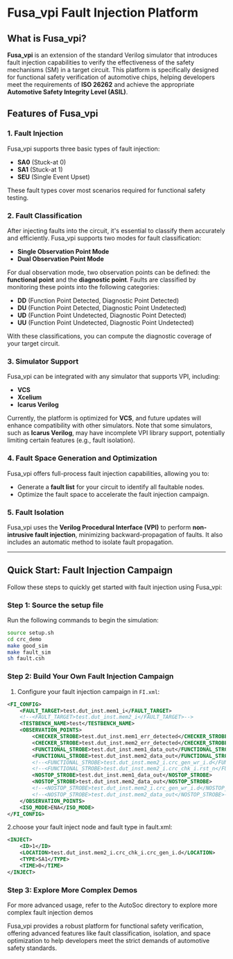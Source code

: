 # Fusa_vpi Fault Injection Platform

## What is Fusa_vpi?

**Fusa_vpi** is an extension of the standard Verilog simulator that introduces fault injection capabilities to verify the effectiveness of the safety mechanisms (SM) in a target circuit. This platform is specifically designed for functional safety verification of automotive chips, helping developers meet the requirements of **ISO 26262** and achieve the appropriate **Automotive Safety Integrity Level (ASIL)**.

## Features of Fusa_vpi

### 1. Fault Injection
Fusa_vpi supports three basic types of fault injection:

- **SA0** (Stuck-at 0)
- **SA1** (Stuck-at 1)
- **SEU** (Single Event Upset)

These fault types cover most scenarios required for functional safety testing.

### 2. Fault Classification
After injecting faults into the circuit, it's essential to classify them accurately and efficiently. Fusa_vpi supports two modes for fault classification:

- **Single Observation Point Mode**
- **Dual Observation Point Mode**

For dual observation mode, two observation points can be defined: the **functional point** and the **diagnostic point**. Faults are classified by monitoring these points into the following categories:

- **DD** (Function Point Detected, Diagnostic Point Detected)
- **DU** (Function Point Detected, Diagnostic Point Undetected)
- **UD** (Function Point Undetected, Diagnostic Point Detected)
- **UU** (Function Point Undetected, Diagnostic Point Undetected)

With these classifications, you can compute the diagnostic coverage of your target circuit.

### 3. Simulator Support
Fusa_vpi can be integrated with any simulator that supports VPI, including:

- **VCS**
- **Xcelium**
- **Icarus Verilog**

Currently, the platform is optimized for **VCS**, and future updates will enhance compatibility with other simulators. Note that some simulators, such as **Icarus Verilog**, may have incomplete VPI library support, potentially limiting certain features (e.g., fault isolation).

### 4. Fault Space Generation and Optimization
Fusa_vpi offers full-process fault injection capabilities, allowing you to:

- Generate a **fault list** for your circuit to identify all faultable nodes.
- Optimize the fault space to accelerate the fault injection campaign.

### 5. Fault Isolation
Fusa_vpi uses the **Verilog Procedural Interface (VPI)** to perform **non-intrusive fault injection**, minimizing backward-propagation of faults. It also includes an automatic method to isolate fault propagation.

---

## Quick Start: Fault Injection Campaign

Follow these steps to quickly get started with fault injection using Fusa_vpi:

### Step 1: Source the setup file
Run the following commands to begin the simulation:

```bash
source setup.sh
cd crc_demo  
make good_sim 
make fault_sim
sh fault.csh
```
### Step 2: Build Your Own Fault Injection Campaign
1. Configure your fault injection campaign in `FI.xml`:

```xml
<FI_CONFIG>
    <FAULT_TARGET>test.dut_inst.mem1_i</FAULT_TARGET>
    <!--<FAULT_TARGET>test.dut_inst.mem2_i</FAULT_TARGET>-->
    <TESTBENCH_NAME>test</TESTBENCH_NAME>
    <OBSERVATION_POINTS>
        <CHECKER_STROBE>test.dut_inst.mem1_err_detected</CHECKER_STROBE>
        <CHECKER_STROBE>test.dut_inst.mem2_err_detected</CHECKER_STROBE>
        <FUNCTIONAL_STROBE>test.dut_inst.mem1_data_out</FUNCTIONAL_STROBE>
        <FUNCTIONAL_STROBE>test.dut_inst.mem2_data_out</FUNCTIONAL_STROBE>
        <!--<FUNCTIONAL_STROBE>test.dut_inst.mem2_i.crc_gen_wr_i.d</FUNCTIONAL_STROBE>-->
        <!--<FUNCTIONAL_STROBE>test.dut_inst.mem2_i.crc_chk_i.rst_n</FUNCTIONAL_STROBE>-->
        <NOSTOP_STROBE>test.dut_inst.mem1_data_out</NOSTOP_STROBE>
        <NOSTOP_STROBE>test.dut_inst.mem2_data_out</NOSTOP_STROBE>
        <!--<NOSTOP_STROBE>test.dut_inst.mem2_i.crc_gen_wr_i.d</NOSTOP_STROBE>-->
        <!--<NOSTOP_STROBE>test.dut_inst.mem2_data_out</NOSTOP_STROBE>-->
    </OBSERVATION_POINTS>
    <ISO_MODE>ENA</ISO_MODE>
</FI_CONFIG>
```
2.choose your fault inject node and fault type in fault.xml:

```xml
<INJECT>
    <ID>1</ID>
    <LOCATION>test.dut_inst.mem2_i.crc_chk_i.crc_gen_i.d</LOCATION>
    <TYPE>SA1</TYPE>
    <TIME>0</TIME>
</INJECT>
```
### Step 3: Explore More Complex Demos
For more advanced usage, refer to the AutoSoc directory to explore more complex fault injection demos

Fusa_vpi provides a robust platform for functional safety verification, offering advanced features like fault classification, isolation, and space optimization to help developers meet the strict demands of automotive safety standards.